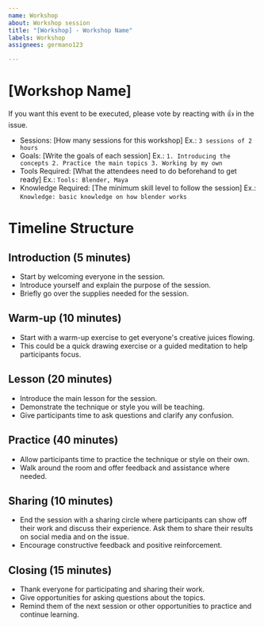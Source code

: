 ```yaml
---
name: Workshop
about: Workshop session
title: "[Workshop] - Workshop Name"
labels: Workshop
assignees: germano123

---
```


# [Workshop Name]

If you want this event to be executed, please vote by reacting with 👍 in the issue.

- Sessions: [How many sessions for this workshop] Ex.: `3 sessions of 2 hours`
- Goals: [Write the goals of each session] Ex.: `1. Introducing the concepts 2. Practice the main topics 3. Working by my own`
- Tools Required: [What the attendees need to do beforehand to get ready] Ex.: `Tools: Blender, Maya`
- Knowledge Required: [The minimum skill level to follow the session] Ex.: `Knowledge: basic knowledge on how blender works`

# Timeline Structure

## Introduction (5 minutes)

- Start by welcoming everyone in the session.
- Introduce yourself and explain the purpose of the session.
- Briefly go over the supplies needed for the session.

## Warm-up (10 minutes)

- Start with a warm-up exercise to get everyone's creative juices flowing.
- This could be a quick drawing exercise or a guided meditation to help participants focus.

## Lesson (20 minutes)

- Introduce the main lesson for the session.
- Demonstrate the technique or style you will be teaching.
- Give participants time to ask questions and clarify any confusion.

## Practice (40 minutes)

- Allow participants time to practice the technique or style on their own.
- Walk around the room and offer feedback and assistance where needed.

## Sharing (10 minutes)

- End the session with a sharing circle where participants can show off their work and discuss their experience. Ask them to share their results on social media and on the issue. 
- Encourage constructive feedback and positive reinforcement.

## Closing (15 minutes)

- Thank everyone for participating and sharing their work.
- Give opportunities for asking questions about the topics.
- Remind them of the next session or other opportunities to practice and continue learning.
